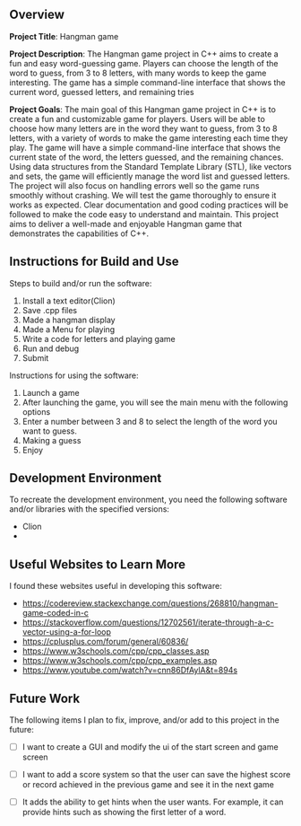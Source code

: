 ## Overview

**Project Title**: Hangman game

**Project Description**: The Hangman game project in C++ aims to create a fun and easy word-guessing game. Players can choose the length of the word to guess, from 3 to 8 letters, with many words to keep the game interesting. The game has a simple command-line interface that shows the current word, guessed letters, and remaining tries

**Project Goals**: 
The main goal of this Hangman game project in C++ is to create a fun and customizable game for players. Users will be able to choose how many letters are in the word they want to guess, from 3 to 8 letters, with a variety of words to make the game interesting each time they play. The game will have a simple command-line interface that shows the current state of the word, the letters guessed, and the remaining chances. Using data structures from the Standard Template Library (STL), like vectors and sets, the game will efficiently manage the word list and guessed letters. The project will also focus on handling errors well so the game runs smoothly without crashing. We will test the game thoroughly to ensure it works as expected. Clear documentation and good coding practices will be followed to make the code easy to understand and maintain. This project aims to deliver a well-made and enjoyable Hangman game that demonstrates the capabilities of C++.


## Instructions for Build and Use


Steps to build and/or run the software:

1. Install a text editor(Clion)
2. Save .cpp files
3. Made a hangman display
4. Made a Menu for playing
5. Write a code for letters and playing game
6. Run and debug
7. Submit

Instructions for using the software:

1. Launch a game
2. After launching the game, you will see the main menu with the following options
3. Enter a number between 3 and 8 to select the length of the word you want to guess.
4. Making a guess
5. Enjoy

## Development Environment 

To recreate the development environment, you need the following software and/or libraries with the specified versions:

* Clion
* 

## Useful Websites to Learn More

I found these websites useful in developing this software:

* https://codereview.stackexchange.com/questions/268810/hangman-game-coded-in-c
* https://stackoverflow.com/questions/12702561/iterate-through-a-c-vector-using-a-for-loop
* https://cplusplus.com/forum/general/60836/
* https://www.w3schools.com/cpp/cpp_classes.asp
* https://www.w3schools.com/cpp/cpp_examples.asp
* https://www.youtube.com/watch?v=cnn86DfAylA&t=894s

## Future Work

The following items I plan to fix, improve, and/or add to this project in the future:

* [ ] I want to create a GUI and modify the ui of the start screen and game screen
* [ ] I want to add a score system so that the user can save the highest score or record achieved in the previous game and see it in the next game
* [ ] It adds the ability to get hints when the user wants. For example, it can provide hints such as showing the first letter of a word.



